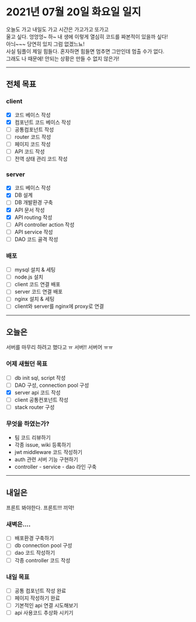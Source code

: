 # 2021년 07월 20일 화요일 일지

오늘도 가고 내일도 가고 시간은 가고가고 또가고<br />
울고 싶다. 엉엉엉~ 하~ 내 생에 이렇게 열심히 코드를 짜본적이 있을까 싶다!<br />
아늬~~~ 당연히 있지 그럼 없겠느뇨!<br />
사실 팀플이 제일 힘들다. 혼자하면 힘들면 멈추면 그만인데 멈출 수가 없다.<br />
그래도 나 때문에! 안되는 상황은 만들 수 없지 않은가!

---

## 전체 목표

### client

- [x] 코드 베이스 작성
- [x] 컴포넌트 코드 베이스 작성
- [ ] 공통컴포넌트 작성
- [ ] router 코드 작성
- [ ] 페이지 코드 작성
- [ ] API 코드 작성
- [ ] 전역 상태 관리 코드 작성

### server

- [x] 코드 베이스 작성
- [X] DB 설계
- [ ] DB 개발환경 구축
- [x] API 문서 작성
- [x] API routing 작성
- [ ] API controller action 작성
- [ ] API service 작성
- [ ] DAO 코드 골격 작성

### 배포

- [ ] mysql 설치 & 세팅
- [ ] node.js 설치
- [ ] client 코드 연결 배포
- [ ] server 코드 연결 배포
- [ ] nginx 설치 & 세팅
- [ ] client와 server를 nginx에 proxy로 연결

---

## 오늘은

서버를 마무리 하려고 했다고 ㅠ 서버!! 서버어 ㅠㅠ

### 어제 새웠던 목표

- [ ] db init sql, script 작성
- [ ] DAO 구성, connection pool 구성
- [x] server api 코드 작성
- [ ] client 공통컨포넌트 작성
- [ ] stack router 구성

### 무엇을 하였는가?

- 팀 코드 리뷰하기
- 각종 issue, wiki 등록하기
- jwt middleware 코드 작성하기
- auth 관련 서버 기능 구현하기
- controller - service - dao 라인 구축

---

## 내일은

프론트 봐야한다. 프론트!!! 끼약!

### 새벽은....

- [ ] 배포환경 구축하기
- [ ] db connection pool 구성
- [ ] dao 코드 작성하기
- [ ] 각종 controller 코드 작성

### 내일 목표

- [ ] 공통 컴포넌트 작성 완료
- [ ] 페이지 작성하기 완료
- [ ] 기본적인 api 연결 시도해보기
- [ ] api 사용코드 추상화 시키기